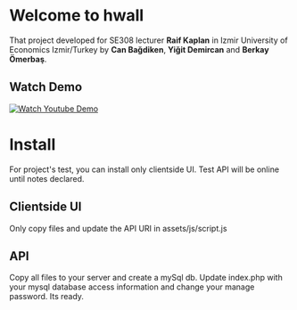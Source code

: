 # Welcome to hwall
That project developed for SE308 lecturer **Raif Kaplan** in Izmir University of Economics Izmir/Turkey by **Can Bağdiken**, **Yiğit Demircan** and **Berkay Ömerbaş**. 

## Watch Demo

[![Watch Youtube Demo](https://img.youtube.com/vi/qo01O7sGEgA/0.jpg)](https://www.youtube.com/watch?v=qo01O7sGEgA)



# Install
For project's test, you can install only clientside UI. Test API will be online until notes declared.

## Clientside UI
Only copy files and update the API URI in assets/js/script.js

## API

Copy all files to your server and create a mySql db. Update index.php with your mysql database access information and change your manage password. Its ready.

 
